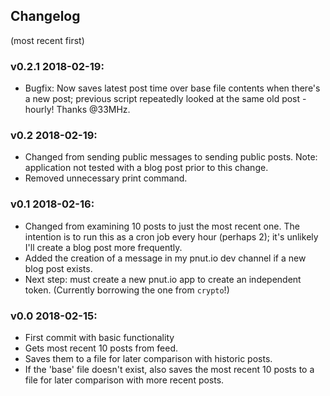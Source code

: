 ## Changelog
(most recent first)

### v0.2.1 2018-02-19:
* Bugfix: Now saves latest post time over base file contents when there's a new post; previous script repeatedly looked at the same old post - hourly! Thanks @33MHz.

### v0.2 2018-02-19:
* Changed from sending public messages to sending public posts. Note: application not tested with a blog post prior to this change.
* Removed unnecessary print command.

### v0.1 2018-02-16:
* Changed from examining 10 posts to just the most recent one. The intention is to run this as a cron job every hour (perhaps 2); it's unlikely I'll create a blog post more frequently.
* Added the creation of a message in my pnut.io dev channel if a new blog post exists.
* Next step: must create a new pnut.io app to create an independent token. (Currently borrowing the one from `crypto`!)

### v0.0 2018-02-15:
* First commit with basic functionality
 * Gets most recent 10 posts from feed.
 * Saves them to a file for later comparison with historic posts.
 * If the 'base' file doesn't exist, also saves the most recent 10 posts to a file for later comparison with more recent posts.

